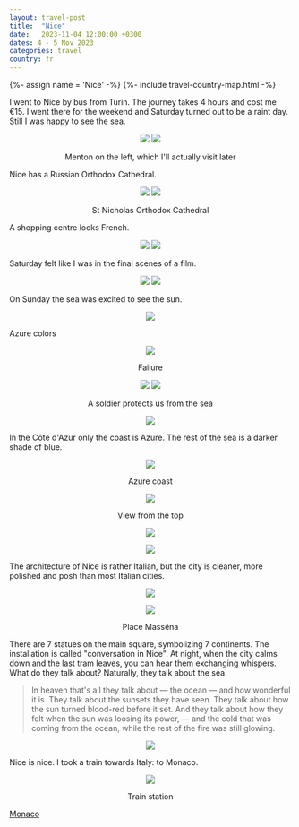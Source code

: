 ```yaml
---
layout: travel-post
title:  "Nice"
date:   2023-11-04 12:00:00 +0300
dates: 4 - 5 Nov 2023
categories: travel
country: fr
---
```

{%- assign name = 'Nice' -%}
{%- include travel-country-map.html -%}


I went to Nice by bus from Turin. The journey takes 4 hours and cost me €15. I went there for the weekend and Saturday turned out to be a raint day. Still I was happy to see the sea. 
<center>
    <div class="side-by-side">
        <img src="{{site.baseurl}}/assets/img/nice/1.jpg" />
        <img src="{{site.baseurl}}/assets/img/nice/2.jpg" />
    </div>
    <p class="image-label">Menton on the left, which I'll actually visit later</p>
</center>

Nice has a Russian Orthodox Cathedral.
<center>
    <div class="side-by-side">
        <img src="{{site.baseurl}}/assets/img/nice/3.jpg" />
        <img src="{{site.baseurl}}/assets/img/nice/4.jpg" />
    </div>
    <p class="image-label">St Nicholas Orthodox Cathedral</p>
</center>

A shopping centre looks French.
<center>
    <div class="side-by-side">
        <img src="{{site.baseurl}}/assets/img/nice/5.jpg" />
        <img src="{{site.baseurl}}/assets/img/nice/6.jpg" />
    </div>
    <p class="image-label"></p>
</center>

Saturday felt like I was in the final scenes of a film.
<center>
    <div class="side-by-side">
        <img src="{{site.baseurl}}/assets/img/nice/7.jpg" />
        <img src="{{site.baseurl}}/assets/img/nice/8.jpg" />
    </div>
    <p class="image-label"></p>
</center>

On Sunday the sea was excited to see the sun. 
<center>
<img src="{{site.baseurl}}/assets/img/nice/9.jpg" />
<p class="image-label"></p>
</center>

Azure colors
<center>
<img src="{{site.baseurl}}/assets/img/nice/10.jpg" />
<p class="image-label">Failure</p>
</center>

<center>
    <div class="side-by-side">
        <img src="{{site.baseurl}}/assets/img/nice/11.jpg" />
        <img src="{{site.baseurl}}/assets/img/nice/12.jpg" />
    </div>
    <p class="image-label">A soldier protects us from the sea</p>
</center>

<center>
<img src="{{site.baseurl}}/assets/img/nice/13.jpg" />
<p class="image-label"></p>
</center>

In the Côte d'Azur only the coast is Azure. The rest of the sea is a darker shade of blue.
<center>
<img src="{{site.baseurl}}/assets/img/nice/14.jpg" />
<p class="image-label">Azure coast</p>
</center>

<center>
<img src="{{site.baseurl}}/assets/img/nice/15.jpg" />
<p class="image-label">View from the top</p>
</center>

<center>
<img src="{{site.baseurl}}/assets/img/nice/16.jpg" />
<p class="image-label"></p>
</center>

<center>
<img src="{{site.baseurl}}/assets/img/nice/17.jpg" />
<p class="image-label"></p>
</center>

The architecture of Nice is rather Italian, but the city is cleaner, more polished and posh than most Italian cities.
<center>
<img src="{{site.baseurl}}/assets/img/nice/18.jpg" />
<p class="image-label"></p>
</center>

<center>
<img src="{{site.baseurl}}/assets/img/nice/19.jpg" />
<p class="image-label">Place Masséna</p>
</center>

There are 7 statues on the main square, symbolizing 7 continents. The installation is called "conversation in Nice". At night, when the city calms down and the last tram leaves, you can hear them exchanging whispers. What do they talk about? Naturally, they talk about the sea.
> In heaven that's all they talk about — the ocean — and how wonderful it is. They talk about the sunsets they have seen. They talk about how the sun turned blood-red before it set. And they talk about how they felt when the sun was loosing its power, — and the cold that was coming from the ocean, while the rest of the fire was still glowing.
<center>
<img src="{{site.baseurl}}/assets/img/nice/20.jpg" />
<p class="image-label"></p>
</center>

Nice is nice. I took a train towards Italy: to Monaco.
<center>
<img src="{{site.baseurl}}/assets/img/nice/21.jpg" />
<p class="image-label">Train station</p>
</center>

<a class="next" href="/travel/2023/monaco">
    Monaco
</a>
